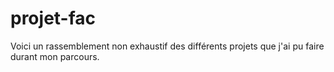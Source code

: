 # projet-fac

Voici un rassemblement non exhaustif des différents projets que j'ai pu faire durant mon parcours.
